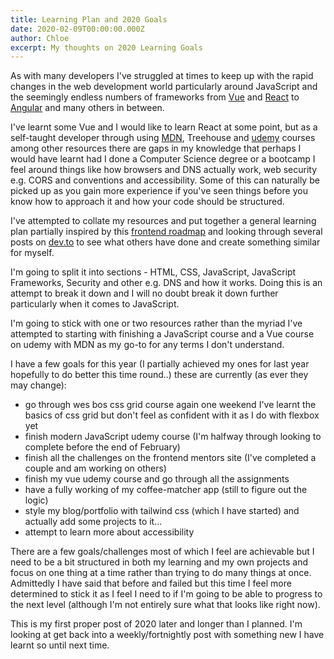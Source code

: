 ```yaml
---
title: Learning Plan and 2020 Goals
date: 2020-02-09T00:00:00.000Z
author: Chloe
excerpt: My thoughts on 2020 Learning Goals
---
```


As with many developers I've struggled at times to keep up with the rapid changes in the web development world particularly around JavaScript and the seemingly endless numbers of frameworks from [Vue](https://vuejs.org/) and [React](https://reactjs.org/) to [Angular](https://angularJavaScript.org/) and many others in between.

I've learnt some Vue and I would like to learn React at some point, but as a self-taught developer through using [MDN](https://developer.mozilla.org/en-US/), Treehouse and [udemy](https://www.udemy.com) courses among other resources there are gaps in my knowledge that perhaps I would have learnt had I done a Computer Science degree or a bootcamp I feel around things like how browsers and DNS actually work, web security e.g. CORS and conventions and accessibility. Some of this can naturally be picked up as you gain more experience if you've seen things before you know how to approach it and how your code should be structured.

I've attempted to collate my resources and put together a general learning plan partially inspired by this [frontend roadmap](https://roadmap.sh/frontend) and looking through several posts on [dev.to](https://dev.to) to see what others have done and create something similar for myself.

I'm going to split it into sections - HTML, CSS, JavaScript, JavaScript Frameworks, Security and other e.g. DNS and how it works. Doing this is an attempt to break it down and I will no doubt break it down further particularly when it comes to JavaScript.

I'm going to stick with one or two resources rather than the myriad I've attempted to starting with finishing a JavaScript course and a Vue course on udemy with MDN as my go-to for any terms I don't understand.

I have a few goals for this year (I partially achieved my ones for last year hopefully to do better this time round..) these are currently (as ever they may change):

- go through wes bos css grid course again one weekend I've learnt the basics of css grid but don't feel as confident with it as I do with flexbox yet
- finish modern JavaScript udemy course (I'm halfway through looking to complete before the end of February)
- finish all the challenges on the frontend mentors site (I've completed a couple and am working on others)
- finish my vue udemy course and go through all the assignments
- have a fully working of my coffee-matcher app (still to figure out the logic)
- style my blog/portfolio with tailwind css (which I have started) and actually add some projects to it...
- attempt to learn more about accessibility

There are a few goals/challenges most of which I feel are achievable but I need to be a bit structured in both my learning and my own projects and focus on one thing at a time rather than trying to do many things at once. Admittedly I have said that before and failed but this time I feel more determined to stick it as I feel I need to if I'm going to be able to progress to the next level (although I'm not entirely sure what that looks like right now).

This is my first proper post of 2020 later and longer than I planned. I'm looking at get back into a weekly/fortnightly post with something new I have learnt so until next time.
